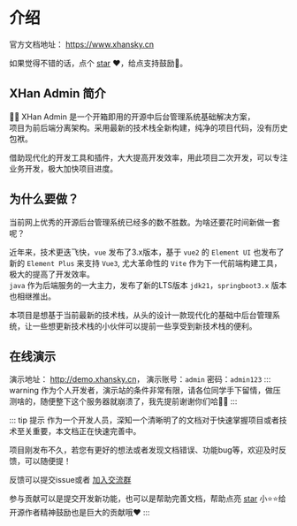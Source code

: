 ---
---

# 介绍
官方文档地址： <https://www.xhansky.cn>

如果觉得不错的话，点个 [star](https://gitee.com/sun-xiaohan/xh-admin-frontend) ❤️，给点支持鼓励🌹。


## XHan Admin 简介
🎉🎉 XHan Admin 是一个开箱即用的开源中后台管理系统基础解决方案，<br>
项目为前后端分离架构。采用最新的技术栈全新构建，纯净的项目代码，没有历史包袱。<br>

借助现代化的开发工具和插件，大大提高开发效率，用此项目二次开发，可以专注业务开发，极大加快项目进度。


## 为什么要做？
当前网上优秀的开源后台管理系统已经多的数不胜数。为啥还要花时间新做一套呢？

近年来，技术更迭飞快，`vue` 发布了3.x版本，基于 `vue2` 的 `Element UI` 也发布了新的 `Element Plus` 来支持 `Vue3`, 尤大革命性的 `Vite` 作为下一代前端构建工具，极大的提高了开发效率。<br>
`java` 作为后端服务的一大主力，发布了新的LTS版本 `jdk21`，`springboot3.x` 版本也相继推出。

本项目是想基于当前最新的技术栈，从头的设计一款现代化的基础中后台管理系统，让一些想更新技术栈的小伙伴可以提前一些享受到新技术栈的便利。

## 在线演示

演示地址：   <http://demo.xhansky.cn>， 演示账号：`admin` 密码：`admin123`
::: warning 
作为个人开发者，演示站的条件非常有限，请各位同学手下留情，做压测啥的，随便整下这个服务器就崩溃了，我先提前谢谢你们哈🌹🌹
:::

::: tip 提示
作为一个开发人员，深知一个清晰明了的文档对于快速掌握项目或者技术至关重要，本文档正在快速完善中。

项目刚发布不久，若您有更好的想法或者发现文档错误、功能bug等，欢迎及时反馈，可以随便提！

反馈可以提交issue或者 [加入交流群](/guide/join-group)

参与贡献可以是提交开发新功能，也可以是帮助完善文档，帮助点亮 [star](https://gitee.com/sun-xiaohan/xh-admin-frontend) 小⭐⭐给开源作者精神鼓励也是巨大的贡献哦❤️
:::
